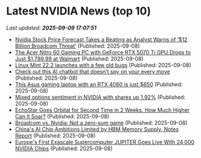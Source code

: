 # Latest NVIDIA News (top 10)
_Last updated: **2025-09-09 17:07:51**_

- [Nvidia Stock Price Forecast Takes a Beating as Analyst Warns of ‘$12 Billion Broadcom Threat’](https://biztoc.com/x/a266f81a3d1af9b7) (Published: 2025-09-08)
- [The Acer Nitro 60 Gaming PC with GeForce RTX 5070 Ti GPU Drops to Just $1,799.99 at Walmart](https://www.ign.com/articles/acer-nitro-60-gaming-pc-rtx-5070-ti-gaming-pc-deal) (Published: 2025-09-08)
- [Linux Mint 22.2 launches with a few old bugs](https://www.notebookcheck.net/Linux-Mint-22-2-launches-with-a-few-old-bugs.1108587.0.html) (Published: 2025-09-08)
- [Check out this AI chatbot that doesn’t spy on your every move](https://www.pcworld.com/article/2901827/check-out-this-ai-chatbot-that-doesnt-spy-on-your-every-move.html) (Published: 2025-09-08)
- [This Asus gaming laptop with an RTX 4060 is just $650](https://www.pcworld.com/article/2902010/this-asus-gaming-laptop-with-an-rtx-4060-is-just-650.html) (Published: 2025-09-08)
- [Mixed options sentiment in NVIDIA with shares up 1.92%](https://thefly.com/permalinks/entry.php/id4194634/NVDA-Mixed-options-sentiment-in-NVIDIA-with-shares-up-) (Published: 2025-09-08)
- [EchoStar Goes Orbital for Second Time in 2 Weeks. How Much Higher Can It Soar?](https://biztoc.com/x/4c5af1dc667f25dd) (Published: 2025-09-08)
- [Broadcom vs. Nvidia: Not a zero-sum game](https://siliconangle.com/2025/09/08/broadcom-vs-nvidia-not-zero-sum-game/) (Published: 2025-09-08)
- [China's AI Chip Ambitions Limited by HBM Memory Supply, Notes Report](https://www.techpowerup.com/340789/chinas-ai-chip-ambitions-limited-by-hbm-memory-supply-notes-report) (Published: 2025-09-08)
- [Europe's First Exascale Supercomputer JUPITER Goes Live With 24,000 NVIDIA Chips](https://hothardware.com/news/europes-exascale-supercomputer-jupiter-goes-live-with-24000-nvidia-chips) (Published: 2025-09-08)
